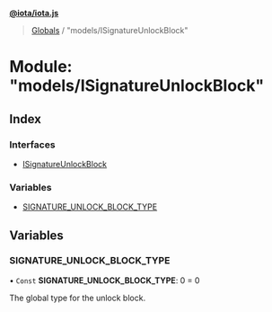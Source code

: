 **[@iota/iota.js](../README.md)**

> [Globals](../README.md) / "models/ISignatureUnlockBlock"

# Module: "models/ISignatureUnlockBlock"

## Index

### Interfaces

* [ISignatureUnlockBlock](../interfaces/_models_isignatureunlockblock_.isignatureunlockblock.md)

### Variables

* [SIGNATURE\_UNLOCK\_BLOCK\_TYPE](_models_isignatureunlockblock_.md#signature_unlock_block_type)

## Variables

### SIGNATURE\_UNLOCK\_BLOCK\_TYPE

• `Const` **SIGNATURE\_UNLOCK\_BLOCK\_TYPE**: 0 = 0

The global type for the unlock block.
